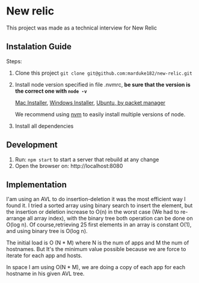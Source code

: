 # New relic

This project was made as a technical interview for New Relic

## Instalation Guide

Steps:

1. Clone this project `git clone git@github.com:marduke182/new-relic.git`
2. Install node version specified in file .nvmrc, **be sure that the version is the correct one with `node -v`**

   [Mac Installer](https://github.com/nodejs/node), [Windows Installer](https://github.com/nodejs/node), [Ubuntu, by packet manager](https://nodejs.org/en/download/package-manager/#debian-and-ubuntu-based-linux-distributions)

   We recommend using [nvm](https://github.com/creationix/nvm) to easily install multiple versions of node.

3. Install all dependencies

## Development

1. Run: `npm start` to start a server that rebuild at any change
2. Open the browser on: http://localhost:8080

## Implementation

I'am using an AVL to do insertion-deletion it was the most efficient way I found it. I tried a sorted array using binary search to insert the element, but the insertion or deletion increase to O(n) in the worst case (We had to re-arrange all array index), with the binary tree both operation can be done on O(log n). Of course,retrieving 25 first elements in an array is constant O(1), and using binary tree is O(log n).

The initial load is O (N * M) where N is the num of apps and M the num of hostnames. But It's the minimum value possible because we are force to iterate for each app and hosts.

In space I am using O(N * M), we are doing a copy of each app for each hostname in his given AVL tree.
